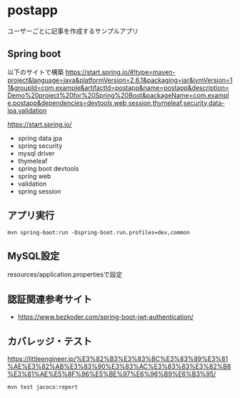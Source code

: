 # postapp
ユーザーごとに記事を作成するサンプルアプリ

## Spring boot
以下のサイトで構築
https://start.spring.io/#!type=maven-project&language=java&platformVersion=2.6.1&packaging=jar&jvmVersion=11&groupId=com.example&artifactId=postapp&name=postapp&description=Demo%20project%20for%20Spring%20Boot&packageName=com.example.postapp&dependencies=devtools,web,session,thymeleaf,security,data-jpa,validation

https://start.spring.io/ 
- spring data jpa
- spring security
- mysql driver
- thymeleaf
- spring boot devtools
- spring web
- validation
- spring session

## アプリ実行
```
mvn spring-boot:run -Dspring-boot.run.profiles=dev,common
```


## MySQL設定
resources/application.propertiesで設定


## 認証関連参考サイト
- https://www.bezkoder.com/spring-boot-jwt-authentication/ 


## カバレッジ・テスト
https://littleengineer.jp/%E3%82%B3%E3%83%BC%E3%83%89%E3%81%AE%E3%82%AB%E3%83%90%E3%83%AC%E3%83%83%E3%82%B8%E3%81%AE%E5%8F%96%E5%BE%97%E6%96%B9%E6%B3%95/
```
mvn test jacoco:report
```
